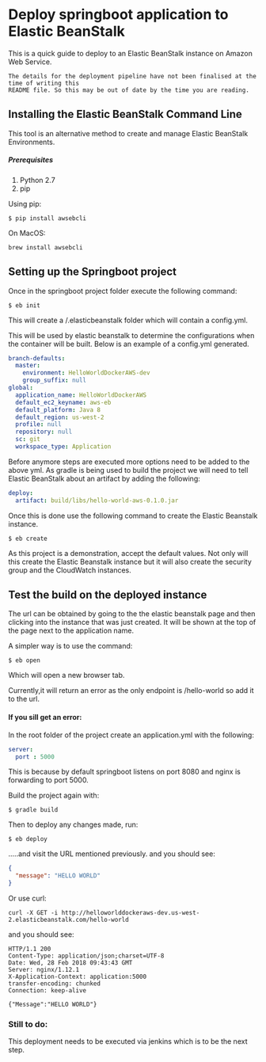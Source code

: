 # Deploy springboot application to Elastic BeanStalk

This is a quick guide to deploy to an Elastic BeanStalk instance on Amazon Web Service.

`````` Warning
The details for the deployment pipeline have not been finalised at the time of writing this 
README file. So this may be out of date by the time you are reading.
``````

## Installing the Elastic BeanStalk Command Line
This tool is an alternative method to create and manage Elastic BeanStalk Environments.

##### Prerequisites

 1. Python 2.7 
 2. pip
 
 Using pip:
``````
$ pip install awsebcli  
``````
On MacOS:
```
brew install awsebcli 
```

## Setting up the Springboot project

Once in the springboot project folder execute the following command: 
```
$ eb init
```
This will create a /.elasticbeanstalk folder which will contain a config.yml.

This will be used by elastic beanstalk to determine the configurations when the container will be built.
Below is an example of a config.yml generated. 

```yaml
branch-defaults:
  master:
    environment: HelloWorldDockerAWS-dev
    group_suffix: null
global:
  application_name: HelloWorldDockerAWS
  default_ec2_keyname: aws-eb
  default_platform: Java 8
  default_region: us-west-2
  profile: null
  repository: null
  sc: git
  workspace_type: Application
```

Before anymore steps are executed more options need to be added to the above yml.
As gradle is being used to build the project we will need to tell Elastic BeanStalk about 
an artifact by adding the following: 

```yaml
deploy:
  artifact: build/libs/hello-world-aws-0.1.0.jar
```

Once this is done use the following command to create the Elastic Beanstalk instance. 

```
$ eb create 
```

As this project is a demonstration, accept the default values. Not only will this create the Elastic Beanstalk instance 
but it will also create the security group and the CloudWatch instances. 

## Test the build on the deployed instance
The url can be obtained by going to the the elastic beanstalk page and then clicking into the instance that was just 
created. It will be shown at the top of the page next to the application name. 

A simpler way is to use the command: 
```
$ eb open
```
Which will open a new browser tab.

Currently,it will return an error as the only endpoint is /hello-world so add it to the url.

#### If you sill get an error:
In the root folder of the project create an application.yml with the following: 
```yaml
server:
  port : 5000
```
This is because by default springboot listens on port 8080 and nginx is forwarding to port 5000.

Build the project again with:
```
$ gradle build
```

Then to deploy any changes made, run: 

```
$ eb deploy
```

.....and visit the URL mentioned previously. and you should see:
```json
{
  "message": "HELLO WORLD"
}
```

Or use curl: 
```
curl -X GET -i http://helloworlddockeraws-dev.us-west-2.elasticbeanstalk.com/hello-world
```
and you should see:
```
HTTP/1.1 200
Content-Type: application/json;charset=UTF-8
Date: Wed, 28 Feb 2018 09:43:43 GMT
Server: nginx/1.12.1
X-Application-Context: application:5000
transfer-encoding: chunked
Connection: keep-alive

{"Message":"HELLO WORLD"}
```
### Still to do:
This deployment needs to be executed via jenkins which is to be the next step.  